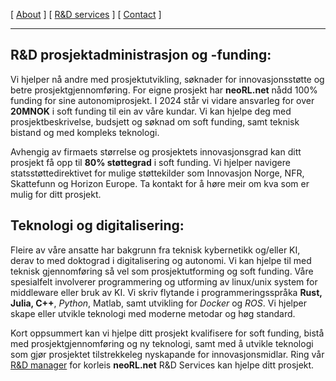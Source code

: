 [ [About](index.md) ]     [ [R&D services](RnD_services.md) ]     [ [Contact](./RnD_manager.md) ]

-------------------------------------------------------------------

## R&D prosjektadministrasjon og -funding:
Vi hjelper nå andre med prosjektutvikling, søknader for innovasjonsstøtte og betre prosjektgjennomføring.
For eigne prosjekt har __neoRL.net__ nådd 100% funding for sine autonomiprosjekt.
I 2024 står vi vidare ansvarleg for over __20MNOK__ i soft funding til ein av våre kundar.
Vi kan hjelpe deg med prosjektbeskrivelse, 
		budsjett og søknad om soft funding, 
		samt teknisk bistand og med kompleks teknologi.

Avhengig av firmaets størrelse og prosjektets innovasjonsgrad kan ditt prosjekt få opp til **80% støttegrad** i soft funding.
Vi hjelper navigere statsstøttedirektivet for mulige støttekilder som Innovasjon Norge, NFR, Skattefunn
	og Horizon Europe.
Ta kontakt for å høre meir om kva som er mulig for ditt prosjekt.
	
## Teknologi og digitalisering:
Fleire av våre ansatte har bakgrunn fra teknisk kybernetikk og/eller KI, derav to med doktograd i digitalisering og
autonomi. Vi kan hjelpe til med teknisk gjennomføring så vel som prosjektutforming og soft funding. 
Våre spesialfelt involverer programmering og utforming av linux/unix system for middleware eller bruk av KI.
Vi skriv flytande i programmeringsspråka **Rust, Julia, C++**, *Python*, Matlab, samt utvikling for *Docker* og *ROS*. 
Vi hjelper skape eller utvikle teknologi med moderne metodar og høg standard.

Kort oppsummert kan vi hjelpe ditt prosjekt kvalifisere for soft funding, 
	bistå med prosjektgjennomføring og ny teknologi, 
	samt med å utvikle teknologi som gjør prosjektet tilstrekkeleg nyskapande for innovasjonsmidlar.
Ring vår [R&D manager](./RnD_manager.md) for korleis __neoRL.net__ R&D Services kan hjelpe ditt prosjekt. 


